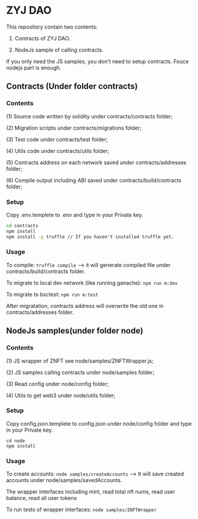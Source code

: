 # ZYJ DAO

This repository contain two contents:

1. Contracts of ZYJ DAO.

2. NodeJs sample of calling contracts.

If you only need the JS samples, you don't need to setup contracts. Fouce nodejs part is enough.

## Contracts (Under folder contracts)

### Contents

(1) Source code written by solidity under contracts/contracts folder;

(2) Migration scripts under contracts/migrations folder;

(3) Test code under contracts/test folder;

(4) Utils code under contracts/utils folder;

(5) Contracts address on each network saved under contracts/addresses folder;

(6) Compile output including ABI saved under contracts/build/contracts folder;

### Setup

Copy .env.templete to .env and type in your Private key.

``` cmd
cd contracts
npm install
npm install -g truffle // If you haven't installed truffle yet.
```

### Usage

To compile: `truffle compile` --> it will generate compiled file under contracts/build/contracts folder.

To migrate to local dev network (like running ganache): `npm run m:dev`

To migrate to bsctest: `npm run m:test`

After migratation, contracts address will overwrite the old one in contracts/addresses folder.

## NodeJs samples(under folder node)

### Contents

(1) JS wrapper of ZNFT see node/samples/ZNFTWrapper.js;

(2) JS samples calling contracts under node/samples folder;

(3) Read config under node/config folder;

(4) Utils to get web3 under node/utils folder;

### Setup

Copy config.json.templete to config.json under node/config folder and type in your Private key.

```
cd node
npm install
```

### Usage

To create accounts: `node samples/createAccounts` --> It will save created accounts under node/samples/savedAccounts.

The wrapper interfaces including mint, read total nft nums, read user balance, read all user tokens

To run tests of wrapper interfaces: `node samples/ZNFTWrapper`
